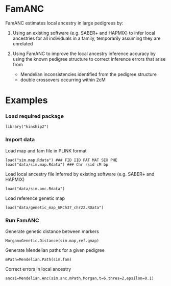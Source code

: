 # FamANC
FamANC estimates local ancestry in large pedigrees by: 
1. Using an existing software (e.g. SABER+ and HAPMIX) to infer local ancestries for all individuals in a family, temporarily assuming they are unrelated

2. Using FamANC to improve the local ancestry inference accuracy by using the known pedigree structure to correct inference errors that arise from
   - Mendelian inconsistencies identified from the pedigree structure
   - double crossovers occurring within 2cM


# Examples
### Load required package
```
library("kinship2")
```
### Import data
Load map and fam file in PLINK format
```
load("sim.map.Rdata") ### FID IID PAT MAT SEX PHE
load("data/sim.map.Rdata") ### Chr rsid cM bp
```
Load local ancestry file inferred by existing software (e.g. SABER+ and HAPMIX)
```
load("data/sim.anc.Rdata")
```
Load reference genetic map
```
load("data/genetic_map_GRCh37_chr22.RData") 
```
### Run FamANC
Generate genetic distance between markers
```
Morgan=Genetic.Distance(sim.map,ref.gmap)
```
Generate Mendelian paths for a given pedigree
```
mPath=Mendelian.Path(sim.fam)
```
Correct errors in local ancestry
```
ancs1=Mendelian.Anc(sim.anc,mPath,Morgan,t=6,thres=2,epsilon=0.1)
```
